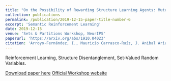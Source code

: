 ```yaml
---
title: "On the Possibility of Rewarding Structure Learning Agents: Mutual Information on Linguistic Random Sets"
collection: publications
permalink: /publication/2019-12-15-paper-title-number-6
excerpt: 'Semantic Reinforcement Learning'
date: 2019-12-15
venue: 'Sets & Partitions Workshop, NeurIPS'
paperurl: 'https://arxiv.org/abs/1910.04023'
citation: 'Arroyo-Fernández, I., Mauricio Carrasco-Ruíz, J. Anibal Arias-Aguilar (2019). &quot;On the Possibility of Rewarding Structure Learning Agents: Mutual Information on Linguistic Random Sets.&quot; <i>Sets & Partitions Workshop, NeurIPS 2019</i>.'
---
```

Reinforcement Learning, Structure Disentanglement, Set-Valued Random Variables.

[Download paper here](https://arxiv.org/abs/1910.04023)
[Official Workshop website](https://www.sets.parts)
